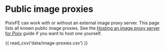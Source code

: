 # Public image proxies

PixivFE can work with or without an external image proxy server. This page lists all known public image proxies. See the [Hosting an image proxy server for Pixiv](hosting-image-proxy-server.md) guide if you want to host one yourself.

<!-- Note that the table only updates when `mkdocs serve` is restarted -->

{{ read_csv('data/image-proxies.csv') }}

<!-- Human-readable list when viewing raw:

- Name: exozyme (Official)
  URL: https://pximg.exozy.me
  Country: US

  Cloudflare proxy: No
- Name: ducks.party
  URL: https://pixiv.ducks.party
  Country: DE
  Cloudflare proxy: No

- Name: cocomi.eu.org
  URL: https://pximg.cocomi.eu.org
  Country: ?
  Cloudflare proxy: Yes
  
- Name: mima.localghost.org
  URL: https://mima.localghost.org/proxy/pximg
  Country: PH
  Cloudflare proxy: No
  
- Name: pixiv.re
  URL: https://i.pixiv.re
  Country: ?
  Cloudflare proxy: Yes
  
- Name: darkness.services
  URL: https://pixiv.darkness.services
  Country: US
  Cloudflare proxy: Yes -->

